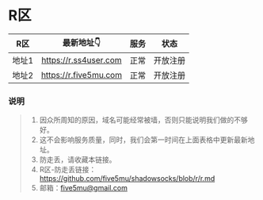 # R区

| R区 | 最新地址👇 | 服务 | 状态 |
| :----: | :----: | :----: | :----: |
| 地址1 | https://r.ss4user.com | 正常 | 开放注册 | 
| 地址2 | https://r.five5mu.com | 正常 | 开放注册 | 

### 说明
> 1. 因众所周知的原因，域名可能经常被墙，否则只能说明我们做的不够好。
> 2. 这不会影响服务质量，同时，我们会第一时间在上面表格中更新最新地址。
> 3. 防走丢，请收藏本链接。
> 4. R区-防走丢链接：https://github.com/five5mu/shadowsocks/blob/r/r.md
> 5. 邮箱：five5mu@gmail.com
